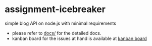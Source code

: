 # assignment-icebreaker
simple blog API on node.js with minimal requirements

* please refer to [docs/](https://cgencer.github.io/assignment-icebreaker/) for the detailed docs.
* kanban board for the issues at hand is available at [kanban board](https://cgencer.github.io/assignment-icebreaker/kanban.html)
